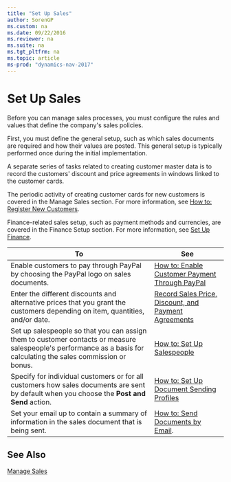```yaml
---
title: "Set Up Sales"
author: SorenGP
ms.custom: na
ms.date: 09/22/2016
ms.reviewer: na
ms.suite: na
ms.tgt_pltfrm: na
ms.topic: article
ms-prod: "dynamics-nav-2017"
---
```


# Set Up Sales

Before you can manage sales processes, you must configure the rules and values that define the company's sales policies.

First, you must define the general setup, such as which sales documents are required and how their values are posted. This general setup is typically performed once during the initial implementation.

A separate series of tasks related to creating customer master data is to record the customers' discount and price agreements in windows linked to the customer cards.

The periodic activity of creating customer cards for new customers is covered in the Manage Sales section. For more information, see [How to: Register New Customers](sales-how-register-new-customers.md).

Finance-related sales setup, such as payment methods and currencies, are covered in the Finance Setup section. For more information, see [Set Up Finance](finance-setup-setup-finance-setup.md).

|To |See |
|---|----|
|Enable customers to pay through PayPal by choosing the PayPal logo on sales documents.|[How to: Enable Customer Payment Through PayPal](sales-how-enable-customer-payments-paypal.md)|
|Enter the different discounts and alternative prices that you grant the customers depending on item, quantities, and/or date.|[Record Sales Price, Discount, and Payment Agreements](sales-how-record-sales-price-discount-payment-agreements.md)|
|Set up salespeople so that you can assign them to customer contacts or measure salespeople's performance as a basis for calculating the sales commission or bonus.|[How to: Set Up Salespeople](sales-how-setup-salespeople.md)|
|Specify for individual customers or for all customers how sales documents are sent by default when you choose the **Post and Send** action.|[How to: Set Up Document Sending Profiles](sales-how-setup-document-send-profiles.md)|
|Set your email up to contain a summary of information in the sales document that is being sent.|[How to: Send Documents by Email](ui-how-send-documents-email.md).|

## See Also  
[Manage Sales](sales-manage-sales.md)
